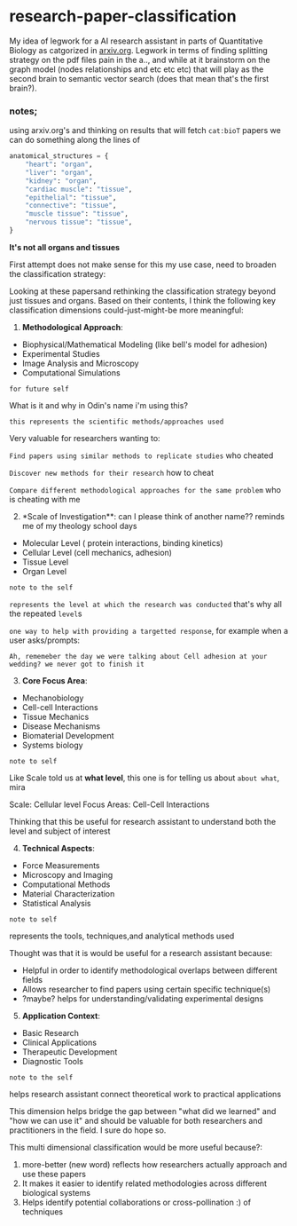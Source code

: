 # research-paper-classification

My idea of legwork for a AI research assistant in parts of Quantitative Biology as catgorized in [arxiv.org](https://arxiv.org/category_taxonomy).
Legwork in terms of finding splitting strategy on the pdf files pain in the a.., and while at it brainstorm on the graph model (nodes relationships and etc etc etc) that will play as the second brain to semantic vector search (does that mean that's the first brain?).

### notes;

using arxiv.org's and thinking on results that will fetch `cat:bioT` papers we can do something along the lines of

```python
anatomical_structures = {
    "heart": "organ",
    "liver": "organ",
    "kidney": "organ",
    "cardiac muscle": "tissue",
    "epithelial": "tissue",
    "connective": "tissue",
    "muscle tissue": "tissue",
    "nervous tissue": "tissue",
}
```

**It's not all organs and tissues**

First attempt does not make sense for this my use case, need to broaden the classification strategy:

Looking at these papersand rethinking the classification strategy beyond just tissues and organs. Based on their contents, I think the following key classification dimensions could-just-might-be more meaningful:

1. **Methodological Approach**:

- Biophysical/Mathematical Modeling (like bell's model for adhesion)
- Experimental Studies
- Image Analysis and Microscopy
- Computational Simulations

`for future self`

What is it and why in Odin's name i'm using this?

`this represents the scientific methods/approaches used`

Very valuable for researchers wanting to:

`Find papers using similar methods to replicate studies` who cheated

`Discover new methods for their research` how to cheat

`Compare different methodological approaches for the same problem`  who is cheating with me

2. \*Scale of Investigation\*\*: can I please think of another name?? reminds me of my theology school days

- Molecular Level ( protein interactions, binding kinetics)
- Cellular Level (cell mechanics, adhesion)
- Tissue Level
- Organ Level

`note to the self`

`represents the level at which the research was conducted` that's why all the repeated `level`s

`one way to help with providing a targetted response`, for example when a user asks/prompts: 

`Ah, rememeber the day we were talking about Cell adhesion at your wedding? we never got to finish it`

3. **Core Focus Area**:
- Mechanobiology
- Cell-cell Interactions
- Tissue Mechanics
- Disease Mechanisms
- Biomaterial Development
- Systems biology

`note to self` 

Like Scale told us at **what level**, this one is for telling us about `about what`, mira

Scale: Cellular level
Focus Areas: Cell-Cell Interactions

Thinking that this be useful for research assistant to understand both the level and subject of interest



4. **Technical Aspects**:
- Force Measurements
- Microscopy and Imaging
- Computational Methods
- Material Characterization
- Statistical Analysis

`note to self`

represents the tools, techniques,and analytical methods used

Thought was that it is would be useful for a research assistant because:
- Helpful in order to identify methodological overlaps between different fields
- Allows researcher to find papers using certain specific technique(s)
- ?maybe? helps for understanding/validating experimental designs

5. **Application Context**:
- Basic Research
- Clinical Applications
- Therapeutic Development
- Diagnostic Tools

`note to the self`

helps research assistant connect theoretical work to practical applications

This dimension helps bridge the gap between "what did we learned" and "how we can use it" and should be valuable for both researchers and practitioners in the field. I sure do hope so.

This multi dimensional classification would be more useful because?:

1. more-better (new word) reflects how researchers actually approach and use these papers
2. It makes it easier to identify related methodologies across different biological systems
3. Helps identify potential collaborations or cross-pollination :) of techniques
